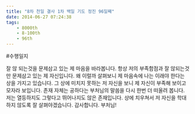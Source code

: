 ```yaml
---
title: "8차 천일 결사 1차 백일 기도 정진 96일째"
date: 2014-06-27 07:24:38
tags:
    - 8000th
    - 8-100th
    - 96th
---
```


#수행일지

잘 않 되는것을 문제삼고 있는 제 마음을 바라봅니다. 항상 저의 부족함점과 잘 않되는것만 문제삼고 있는 제 자신입니다. 왜 이럴까 살펴보니 제 마음속에 나는 이래야 한다는 상을 가지고 있습니다. 그 상에 미치지 못하는 저 자신을 보니 제 자신이 부족해 보이고 모자라 보입니다. 존재 자체는 공하다는 부처님의 말씀을 다시 한번 더 떠올려 봅니다. 저는 열등하지도 그렇다고 뛰어나지도 않은 존재입니다. 상에 치우쳐서 저 자신을 학대하지 않도록 잘 살펴야겠습니다. 감사합니다. 부처님!
